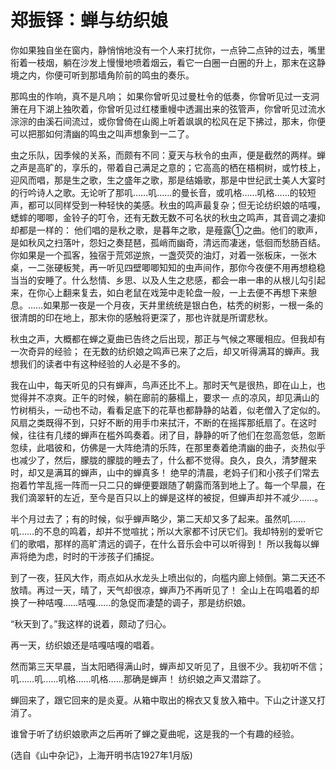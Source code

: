 <link href="../../../css/style.css" rel="stylesheet" type="text/css" />

# 郑振铎：蝉与纺织娘

<div class="p">

你如果独自坐在窗内，静悄悄地没有一个人来打扰你，一点钟二点钟的过去，嘴里衔着一枝烟，躺在沙发上慢慢地喷着烟云，看它一白圈一白圈的升上，那末在这静境之内，你便可听到那墙角阶前的鸣虫的奏乐。

那鸣虫的作响，真不是凡响； 如果你曾听见过曼杜令的低奏，你曾听见过一支洞箫在月下湖上独吹着，你曾听见过红楼重幔中透漏出来的弦管声，你曾听见过流水淙淙的由溪石间流过，或你曾倚在山阁上听着飒飒的松风在足下拂过，那末，你便可以把那如何清幽的鸣虫之叫声想象到一二了。

虫之乐队，因季候的关系，而颇有不同：夏天与秋令的虫声，便是截然的两样。蝉之声是高旷的，享乐的，带着自己满足之意的；它高高的栖在梧桐树，或竹枝上，迎风而唱，那是生之歌，生之盛年之歌，那是结婚歌，那是中世纪武士美人大宴时的行吟诗人之歌。无论听了那叽……叽……的曼长音，或叽格……叽格……的较短声，都可以同样受到一种轻快的美感。秋虫的鸣声最复杂；但无论纺织娘的咭嘎，蟋蟀的唧唧，金铃子的叮令，还有无数无数不可名状的秋虫之鸣声，其音调之凄抑却都是一样的： 他们唱的是秋之歌，是暮年之歌，是薤露①之曲。他们的歌声，是如秋风之扫落叶，怨妇之奏琵琶，孤峭而幽奇，清远而凄迷，低徊而愁肠百结。你如果是一个孤客，独宿于荒郊逆旅，一盏荧荧的油灯，对着一张板床，一张木桌，一二张硬板凳，再一听见四壁唧唧知知的虫声间作，那你今夜便不用再想稳稳当当的安睡了。什么愁情、乡思、以及人生之悲感，都会一串一串的从根儿勾引起来，在你心上翻来复去，如白老鼠在戏笼中走轮盘一般，一上去便不再想下来憩息。……如果那一夜是一个月夜，天井里统统是银白色，枯秃的树影，一根一条的很清朗的印在地上，那末你的感触将更深了，那也许就是所谓悲秋。

秋虫之声，大概都在蝉之夏曲已告终之后出现，那正与气候之寒暖相应。但我却有一次奇异的经验； 在无数的纺织娘之鸣声已来了之后，却又听得满耳的蝉声。我想我们的读者中有这种经验的人必是不多的。

我在山中，每天听见的只有蝉声，鸟声还比不上。那时天气是很热，即在山上，也觉得并不凉爽。正午的时候，躺在廊前的藤榻上，要求一 点的凉风，却见满山的竹树梢头，一动也不动，看看足底下的花草也都静静的站着，似老僧入了定似的。风扇之类既得不到，只好不断的用手巾来拭汗，不断的在摇挥那纸扇了。在这时候，往往有几缕的蝉声在槛外鸣奏着。闭了目，静静的听了他们在忽高忽低，忽断忽续，此唱彼和，仿佛是一大阵绝清的乐阵，在那里奏着绝清幽的曲子，炎热似乎也减少了，然后，朦胧的朦胧的睡去了，什么都不觉得。良久，良久，清梦醒来时，却又是满耳的蝉声，山中的蝉真多！ 绝早的清晨，老妈子们和小孩子们常去抱着竹竿乱摇一阵而一只二只的蝉便要跟随了朝露而落到地上了。每一个早晨，在我们滴翠轩的左近，至今是百只以上的蝉是这样的被捉，但蝉声却并不减少……。

半个月过去了；有的时候，似乎蝉声略少，第二天却又多了起来。虽然叽……叽……的不息的鸣着，却并不觉喧扰；所以大家都不讨厌它们。我却特别的爱听它们的歌唱，那样的高旷清远的调子，在什么音乐会中可以听得到！ 所以我每以蝉声将绝为虑，时时的干涉孩子们捕捉。

到了一夜，狂风大作，雨点如从水龙头上喷出似的，向槛内廊上倾倒。第二天还不放晴。再过一天，晴了，天气却很凉，蝉声乃不再听见了！ 全山上在鸣唱着的却换了一种咭嘎……咭嘎……的急促而凄楚的调子，那是纺织娘。

“秋天到了。”我这样的说着，颇动了归心。

再一天，纺织娘还是咭嘎咭嘎的唱着。

然而第三天早晨，当太阳晒得满山时，蝉声却又听见了，且很不少。我初听不信； 叽……叽……叽格……叽格……那确是蝉声！ 纺织娘之声又潜踪了。

蝉回来了，跟它回来的是炎夏。从箱中取出的棉衣又复放入箱中。下山之计遂又打消了。

谁曾于听了纺织娘歌声之后再听了蝉之夏曲呢，这是我的一个有趣的经验。

(选自《山中杂记》，上海开明书店1927年1月版)